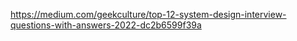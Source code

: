 https://medium.com/geekculture/top-12-system-design-interview-questions-with-answers-2022-dc2b6599f39a
